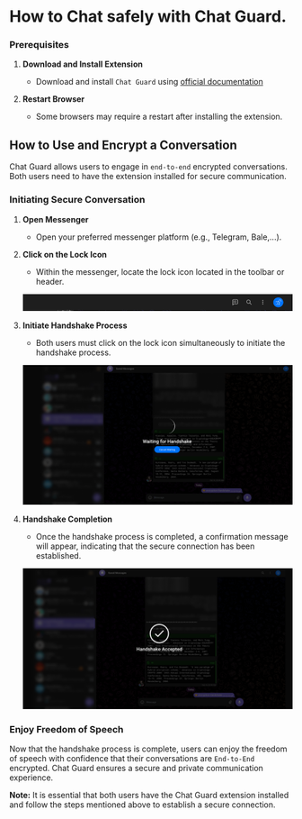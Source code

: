 # How to Chat safely with Chat Guard.

### Prerequisites

1. **Download and Install Extension**

   - Download and install `Chat Guard` using [official documentation](/GettingStarted/Installation)

2. **Restart Browser** <Badge type="tip" text="important" />
   - Some browsers may require a restart after installing the extension.

## How to Use and Encrypt a Conversation

Chat Guard allows users to engage in `end-to-end` encrypted conversations. Both users need to have the extension installed for secure communication.

### Initiating Secure Conversation

1. **Open Messenger**

   - Open your preferred messenger platform (e.g., Telegram, Bale,...).

2. **Click on the Lock Icon**

   - Within the messenger, locate the lock icon located in the toolbar or header.

   ![Lock Icon](../public/images/use-step1.png)

3. **Initiate Handshake Process**

   - Both users must click on the lock icon simultaneously to initiate the handshake process.

   ![Initiate Handshake](../public/images/use-step2.png)

4. **Handshake Completion**

   - Once the handshake process is completed, a confirmation message will appear, indicating that the secure connection has been established.

   ![Handshake Completed](../public/images/use-step3.png)

### Enjoy Freedom of Speech

Now that the handshake process is complete, users can enjoy the freedom of speech with confidence that their conversations are `End-to-End` encrypted. Chat Guard ensures a secure and private communication experience.

**Note:** It is essential that both users have the Chat Guard extension installed and follow the steps mentioned above to establish a secure connection.
